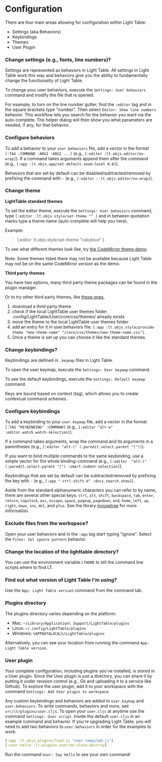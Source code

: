 # Configuration

There are four main areas allowing for configuration within Light Table:

* Settings (aka Behaviors)
* Keybindings
* Themes
* User Plugin

### Change settings (e.g., fonts, line numbers)?

Settings are represented as behaviors in Light Table. All settings in Light Table work this way and behaviors give you the ability to fundamentally change the functionality of Light Table.

To change your user behaviors, execute the `Settings: User behaviors` command and modify the file that is opened.

For example, to turn on the line number gutter, find the `:editor` tag and in the square brackets type "number". Then select `Editor: Show line numbers` behavior. This workflow lets you search for the behavior you want via the auto-complete. The helper dialog will then show you what parameters are needed, if any, for that behavior.

### Configure behaviors

To add a behavior to your `user.behaviors` file, add a vector in the format `[:TAG :COMMAND :ARG1 :ARG2 ...]` (e.g., `[:editor :lt.objs.editor/no-wrap]`). If a command takes arguments append them after the command (e.g., `[:app :lt.objs.app/set-default-zoom-level 0.8]`).

Behaviors that are set by default can be disabled/subtracted/removed by prefixing the command with `-`  \(e.g., `[:editor :-lt.objs.editor/no-wrap]`\).

### Change theme

**LightTable standard themes**

To set the editor theme, execute the `Settings: User behaviors` command, type `[:editor :lt.objs.style/set-theme "" ]` and in between quotation marks type a theme name (auto-complete will help you here).

Example:
> [:editor :lt.objs.style/set-theme  "rubyblue" ]

To see what different themes look like, try [the CodeMirror theme demo](http://codemirror.net/demo/theme.html).

Note: Some themes listed there may not be available because Light Table may not be on the same CodeMirror version as the demo.

**Third party themes**

You have two options, many third party theme packages can be found in the plugin manager.

Or to try other third party themes, like [these ones](https://github.com/FarhadG/code-mirror-themes),
1. download a third party theme
2. check if the local LightTable user themes folder  .config/LightTable/User/core/css/themes/ already exists
2. move the theme to the local LightTable user themes folder
3. add an entry for it in user.behaviors file:  `[:app :lt.objs.style/provide-theme "new-theme-name" "/core/css/themes/new-theme-name.css"]`.
4. Once a theme is set up you can choose it like the standard themes.

### Change keybindings?

Keybindings are defined in `.keymap` files in Light Table.

To open the user keymap, execute the `Settings: User keymap` command.

To see the default keybindings, execute the `Settings: Default keymap` command.

Keys are bound based on context \(tag\), which allows you to create contextual command schemes.

### Configure keybindings

To add a keybinding to your `user.keymap` file, add a vector in the format `[:TAG "KEYBINDING" :COMMAND]` \(e.g., `[:editor "alt-w" :editor.watch.watch-selection]`\).

If a command takes arguments, wrap the command and its arguments in a parentheses \(e.g., `[:editor "alt-(" (:paredit.select.parent "(")]`\).

If you want to bind multiple commands to the same keybinding, use a simple vector for the whole binding-command \(e.g., `[:editor  "alt-(" (:paredit.select.parent "(") :smart-indent-selection]`\).

Keybindings that are set by default can be subtracted/removed by prefixing the key with `-`  \(e.g., `[:app "-ctrl-shift-d" :docs.search.show]`\).

Aside from the standard alphanumeric characters you can refer to by name, there are several other special keys: `ctrl`, `alt`,  `shift`, `backspace`, `tab`, `enter`, `return`, `capslock`, `esc`, `escape`, `space`, `pageup`, `pagedown`, `end`, `home`, `left`, `up`,  `right`, `down`, `ins`, `del`, and `plus`. See the library [mousetrap](https://craig.is/killing/mice) for more information.

### Exclude files from the workspace?

Open your user behaviors and in the `:app` tag start typing "ignore". Select the `Files: Set ignore pattern` behavior.

### Change the location of the lighttable directory?

You can use the environment variable `LTHOME` to tell the command line scripts where to find LT.

### Find out what version of Light Table I'm using?

Use the `App: Light Table version` command from the command tab.

### Plugins directory

The plugins directory varies depending on the platform:

* Mac: `~/Library/Application\ Support/LightTable/plugins`
* Linux: `~/.config/LightTable/plugins`
* Windows: `%APPDATALOCAL%/LightTable/plugins`

Alternatively, you can see your location from running the command `App: Light Table version`.

### User plugin

Your complete configuration, including plugins you've installed, is stored in a User plugin. Since the User plugin is just a directory, you can share it by putting it under revision control \(e.g., Git and uploading it to a service like Github\). To explore the user plugin, add it to your workspace with the command `Settings: Add User plugin to workspace`.

Any custom keybindings and behaviors are added to `user.keymap` and `user.behaviors`. To write commands, behaviors and more, see `src/lt/plugins/user.cljs`. To open your `user.cljs` at anytime use the command `Settings: User script`. Inside the default `user.cljs` is an example command and behavior. If you're upgrading Light Table, you will need to add two behaviors to `user.behaviors` in order for the examples to work:

```clojure
[:app :lt.objs.plugins/load-js "user_compiled.js"]
[:user.hello :lt.plugins.user/on-close-destroy]
```

Run the command `User: Say Hello` to see your own command!

